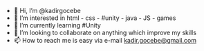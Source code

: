 - 👋 Hi, I’m @kadirgocebe
- 👀 I’m interested in html - css - #unity - java - JS - games
- 🌱 I’m currently learning #Unity 
- 💞️ I’m looking to collaborate on anything which improve my skills
- 📫 How to reach me is easy via e-mail kadir.gocebe@gmail.com


